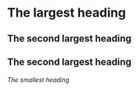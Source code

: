 # The largest heading
## The second largest heading
## The second largest heading
###### The smallest heading
